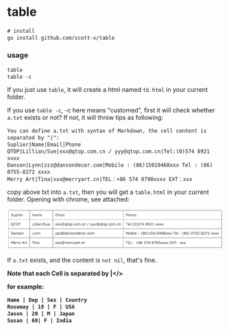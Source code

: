 # table
```
# install
go install github.com/scott-x/table
```
### usage
```
table
table -c
```
If you just use `table`, it will create a html named `tb.html` in your current folder.

If you use `table -c`, -c here means "customed", first it will check whether `a.txt` exists or not? If not, it will throw tips as following:

```
You can define a.txt with syntax of Markdown, the cell content is separated by "|":
Suplier|Name|Email|Phone
QTOP|Lillian/Sue|xxx@qtop.com.cn / yyy@qtop.com.cn|Tel:(0)574 8921 xxxx
Danson|Lynn|zzz@dansondecor.com|Mobile : (86)15019468xxx Tel : (86) 0755-8272 xxxx
Merry Art|Tina|xxx@merryart.cn|TEL：+86 574 8790xxxx EXT：xxx
```
copy above txt into `a.txt`, then you will get a `table.html` in your current folder. Opening with chrome, see attached:

![](./imgs/1.png)

If `a.txt` exists, and the content is `not nil`, that's fine. 

<strong> Note that each Cell is separated by |</> 

for example:

```
Name | Dep | Sex | Country
Rosemay | 18 | F | USA
Jason | 20 | M | Japan
Susan | 60| F | India
```
